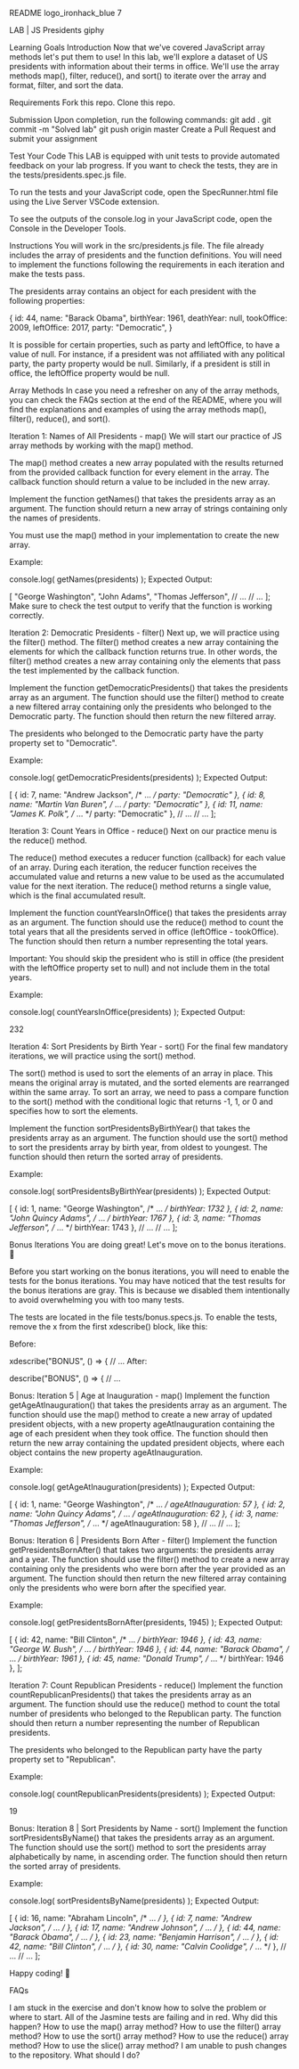 README
logo_ironhack_blue 7

LAB | JS Presidents
giphy

Learning Goals
Introduction
Now that we've covered JavaScript array methods let's put them to use! In this lab, we'll explore a dataset of US presidents with information about their terms in office. We'll use the array methods map(), filter, reduce(), and sort() to iterate over the array and format, filter, and sort the data.

Requirements
Fork this repo.
Clone this repo.

Submission
Upon completion, run the following commands:
git add .
git commit -m "Solved lab"
git push origin master
Create a Pull Request and submit your assignment

Test Your Code
This LAB is equipped with unit tests to provide automated feedback on your lab progress. If you want to check the tests, they are in the tests/presidents.spec.js file.

To run the tests and your JavaScript code, open the SpecRunner.html file using the Live Server VSCode extension.

To see the outputs of the console.log in your JavaScript code, open the Console in the Developer Tools.

Instructions
You will work in the src/presidents.js file. The file already includes the array of presidents and the function definitions. You will need to implement the functions following the requirements in each iteration and make the tests pass.

The presidents array contains an object for each president with the following properties:

{
id: 44,
name: "Barack Obama",
birthYear: 1961,
deathYear: null,
tookOffice: 2009,
leftOffice: 2017,
party: "Democratic",
}

It is possible for certain properties, such as party and leftOffice, to have a value of null. For instance, if a president was not affiliated with any political party, the party property would be null. Similarly, if a president is still in office, the leftOffice property would be null.

Array Methods
In case you need a refresher on any of the array methods, you can check the FAQs section at the end of the README, where you will find the explanations and examples of using the array methods map(), filter(), reduce(), and sort().

Iteration 1: Names of All Presidents - map()
We will start our practice of JS array methods by working with the map() method.

The map() method creates a new array populated with the results returned from the provided callback function for every element in the array. The callback function should return a value to be included in the new array.

Implement the function getNames() that takes the presidents array as an argument. The function should return a new array of strings containing only the names of presidents.

You must use the map() method in your implementation to create the new array.

Example:

console.log( getNames(presidents) );
Expected Output:

[
"George Washington",
"John Adams",
"Thomas Jefferson",
// ...
// ...
];
Make sure to check the test output to verify that the function is working correctly.

Iteration 2: Democratic Presidents - filter()
Next up, we will practice using the filter() method. The filter() method creates a new array containing the elements for which the callback function returns true. In other words, the filter() method creates a new array containing only the elements that pass the test implemented by the callback function.

Implement the function getDemocraticPresidents() that takes the presidents array as an argument. The function should use the filter() method to create a new filtered array containing only the presidents who belonged to the Democratic party. The function should then return the new filtered array.

The presidents who belonged to the Democratic party have the party property set to "Democratic".

Example:

console.log( getDemocraticPresidents(presidents) );
Expected Output:

[
{ id: 7, name: "Andrew Jackson", /* ... */ party: "Democratic" },
{ id: 8, name: "Martin Van Buren", /* ... */ party: "Democratic" },
{ id: 11, name: "James K. Polk", /* ... */ party: "Democratic" },
// ...
// ...
];

Iteration 3: Count Years in Office - reduce()
Next on our practice menu is the reduce() method.

The reduce() method executes a reducer function (callback) for each value of an array. During each iteration, the reducer function receives the accumulated value and returns a new value to be used as the accumulated value for the next iteration. The reduce() method returns a single value, which is the final accumulated result.

Implement the function countYearsInOffice() that takes the presidents array as an argument. The function should use the reduce() method to count the total years that all the presidents served in office (leftOffice - tookOffice). The function should then return a number representing the total years.

Important: You should skip the president who is still in office (the president with the leftOffice property set to null) and not include them in the total years.

Example:

console.log( countYearsInOffice(presidents) );
Expected Output:

232

Iteration 4: Sort Presidents by Birth Year - sort()
For the final few mandatory iterations, we will practice using the sort() method.

The sort() method is used to sort the elements of an array in place. This means the original array is mutated, and the sorted elements are rearranged within the same array. To sort an array, we need to pass a compare function to the sort() method with the conditional logic that returns -1, 1, or 0 and specifies how to sort the elements.

Implement the function sortPresidentsByBirthYear() that takes the presidents array as an argument. The function should use the sort() method to sort the presidents array by birth year, from oldest to youngest. The function should then return the sorted array of presidents.

Example:

console.log( sortPresidentsByBirthYear(presidents) );
Expected Output:

[
{ id: 1, name: "George Washington", /* ... */ birthYear: 1732 },
{ id: 2, name: "John Quincy Adams", /* ... */ birthYear: 1767 },
{ id: 3, name: "Thomas Jefferson", /* ... */ birthYear: 1743 },
// ...
// ...
];

Bonus Iterations
You are doing great! Let's move on to the bonus iterations. 🚀

Before you start working on the bonus iterations, you will need to enable the tests for the bonus iterations. You may have noticed that the test results for the bonus iterations are gray. This is because we disabled them intentionally to avoid overwhelming you with too many tests.

The tests are located in the file tests/bonus.specs.js. To enable the tests, remove the x from the first xdescribe() block, like this:

Before:

xdescribe("BONUS", () => {
// ...
After:

describe("BONUS", () => {
// ...

Bonus: Iteration 5 | Age at Inauguration - map()
Implement the function getAgeAtInauguration() that takes the presidents array as an argument. The function should use the map() method to create a new array of updated president objects, with a new property ageAtInauguration containing the age of each president when they took office. The function should then return the new array containing the updated president objects, where each object contains the new property ageAtInauguration.

Example:

console.log( getAgeAtInauguration(presidents) );
Expected Output:

[
{ id: 1, name: "George Washington", /* ... */ ageAtInauguration: 57 },
{ id: 2, name: "John Quincy Adams", /* ... */ ageAtInauguration: 62 },
{ id: 3, name: "Thomas Jefferson", /* ... */ ageAtInauguration: 58 },
// ...
// ...
];

Bonus: Iteration 6 | Presidents Born After - filter()
Implement the function getPresidentsBornAfter() that takes two arguments: the presidents array and a year. The function should use the filter() method to create a new array containing only the presidents who were born after the year provided as an argument. The function should then return the new filtered array containing only the presidents who were born after the specified year.

Example:

console.log( getPresidentsBornAfter(presidents, 1945) );
Expected Output:

[
{ id: 42, name: "Bill Clinton", /* ... */ birthYear: 1946 },
{ id: 43, name: "George W. Bush", /* ... */ birthYear: 1946 },
{ id: 44, name: "Barack Obama", /* ... */ birthYear: 1961 },
{ id: 45, name: "Donald Trump", /* ... */ birthYear: 1946 },
];

Iteration 7: Count Republican Presidents - reduce()
Implement the function countRepublicanPresidents() that takes the presidents array as an argument. The function should use the reduce() method to count the total number of presidents who belonged to the Republican party. The function should then return a number representing the number of Republican presidents.

The presidents who belonged to the Republican party have the party property set to "Republican".

Example:

console.log( countRepublicanPresidents(presidents) );
Expected Output:

19

Bonus: Iteration 8 | Sort Presidents by Name - sort()
Implement the function sortPresidentsByName() that takes the presidents array as an argument. The function should use the sort() method to sort the presidents array alphabetically by name, in ascending order. The function should then return the sorted array of presidents.

Example:

console.log( sortPresidentsByName(presidents) );
Expected Output:

[
{ id: 16, name: "Abraham Lincoln", /* ... */ },
{ id: 7, name: "Andrew Jackson", /* ... */ },
{ id: 17, name: "Andrew Johnson", /* ... */ },
{ id: 44, name: "Barack Obama", /* ... */ },
{ id: 23, name: "Benjamin Harrison", /* ... */ },
{ id: 42, name: "Bill Clinton", /* ... */ },
{ id: 30, name: "Calvin Coolidge", /* ... */ },
// ...
// ...
];

Happy coding! 💙

FAQs

I am stuck in the exercise and don't know how to solve the problem or where to start.
All of the Jasmine tests are failing and in red. Why did this happen?
How to use the map() array method?
How to use the filter() array method?
How to use the sort() array method?
How to use the reduce() array method?
How to use the slice() array method?
I am unable to push changes to the repository. What should I do?
